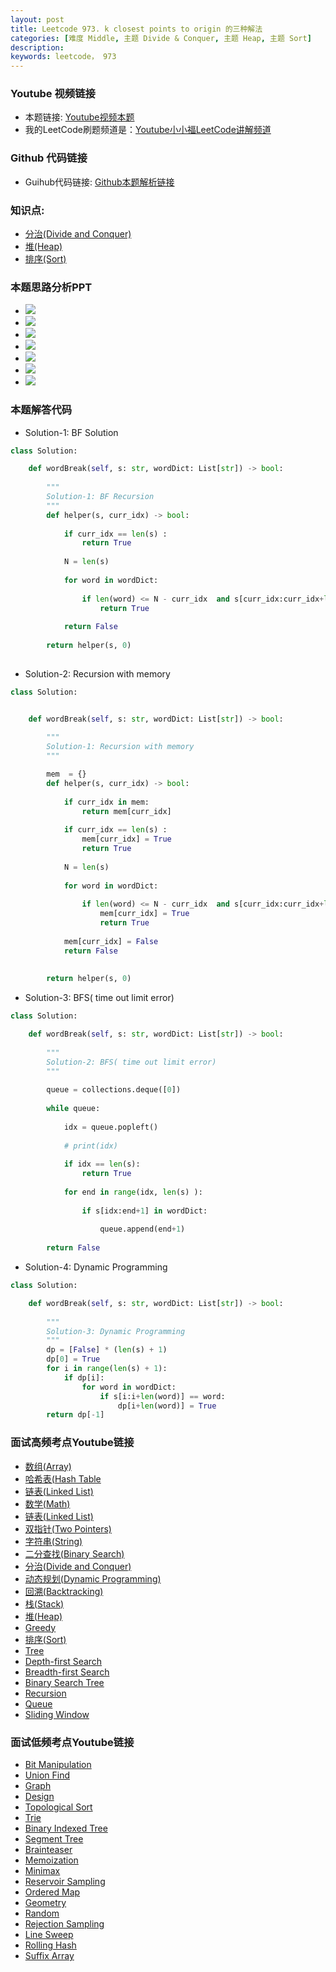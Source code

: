 ```yaml
---
layout: post
title: Leetcode 973. k closest points to origin 的三种解法
categories: [难度 Middle, 主题 Divide & Conquer, 主题 Heap, 主题 Sort]
description: 
keywords: leetcode， 973
---
```


### Youtube 视频链接
- 本题链接: [Youtube视频本题](https://www.youtube.com/watch?v=G9VcMTSZ1Lo&feature=youtu.be)
- 我的LeetCode刷题频道是：[Youtube小小福LeetCode讲解频道](https://www.youtube.com/watch?v=XObufhWMQ1o&list=PL6i_0cc-sEeKV6TM-RJMN5H87CvzQhYJx)

### Github 代码链接
- Guihub代码链接: [Github本题解析链接](https://github.com/fufuleetcode/FufuLeetCode/blob/master/lc_973_k_closest_points_to_origin.py)

### 知识点: 
- [分治(Divide and Conquer)][]
- [堆(Heap)][]
- [排序(Sort)][]


### 本题思路分析PPT
* ![](/images/posts/lc-973-k-closest-points-to-origin/Slide1.jpeg)
* ![](/images/posts/lc-973-k-closest-points-to-origin/Slide2.jpeg)
* ![](/images/posts/lc-973-k-closest-points-to-origin/Slide3.jpeg)
* ![](/images/posts/lc-973-k-closest-points-to-origin/Slide4.jpeg)
* ![](/images/posts/lc-973-k-closest-points-to-origin/Slide5.jpeg)
* ![](/images/posts/lc-973-k-closest-points-to-origin/Slide6.jpeg)
* ![](/images/posts/lc-973-k-closest-points-to-origin/Slide7.jpeg)


### 本题解答代码

- Solution-1: BF Solution

```python
class Solution:

    def wordBreak(self, s: str, wordDict: List[str]) -> bool:
        
        """
        Solution-1: BF Recursion
        """
        def helper(s, curr_idx) -> bool:
                        
            if curr_idx == len(s) :
                return True
            
            N = len(s)
            
            for word in wordDict:
                                
                if len(word) <= N - curr_idx  and s[curr_idx:curr_idx+len(word)] in wordDict and helper(s,curr_idx+len(word)):
                    return True
            
            return False
        
        return helper(s, 0)
        
```


- Solution-2: Recursion with memory

```python
class Solution:


    def wordBreak(self, s: str, wordDict: List[str]) -> bool:
        
        """
        Solution-1: Recursion with memory
        """

        mem  = {}
        def helper(s, curr_idx) -> bool:
                        
            if curr_idx in mem:
                return mem[curr_idx]
            
            if curr_idx == len(s) :
                mem[curr_idx] = True
                return True
            
            N = len(s)
            
            for word in wordDict:
                                
                if len(word) <= N - curr_idx  and s[curr_idx:curr_idx+len(word)] in wordDict and helper(s,curr_idx+len(word)):
                    mem[curr_idx] = True
                    return True
            
            mem[curr_idx] = False
            return False
        
            
        return helper(s, 0)    

```

- Solution-3: BFS( time out limit error)

```python
class Solution:

    def wordBreak(self, s: str, wordDict: List[str]) -> bool:
        
        """
        Solution-2: BFS( time out limit error)
        """
        
        queue = collections.deque([0])
        
        while queue:
            
            idx = queue.popleft()
            
            # print(idx)
            
            if idx == len(s):
                return True
            
            for end in range(idx, len(s) ):
                
                if s[idx:end+1] in wordDict:
                    
                    queue.append(end+1)
                
        return False

```

- Solution-4: Dynamic Programming

```python
class Solution:

    def wordBreak(self, s: str, wordDict: List[str]) -> bool:
        
        """
        Solution-3: Dynamic Programming
        """
        dp = [False] * (len(s) + 1)
        dp[0] = True
        for i in range(len(s) + 1):
            if dp[i]:
                for word in wordDict:
                    if s[i:i+len(word)] == word:
                        dp[i+len(word)] = True
        return dp[-1]

```


### 面试高频考点Youtube链接
- [数组(Array)][]
- [哈希表(Hash Table][]
- [链表(Linked List)][]
- [数学(Math)][]
- [链表(Linked List)][]
- [双指针(Two Pointers)][]
- [字符串(String)][]
- [二分查找(Binary Search)][]
- [分治(Divide and Conquer)][]
- [动态规划(Dynamic Programming)][]
- [回溯(Backtracking)][]
- [栈(Stack)][]
- [堆(Heap)][]
- [Greedy][]
- [排序(Sort)][]
- [Tree][]
- [Depth-first Search][]
- [Breadth-first Search][]
- [Binary Search Tree][]
- [Recursion][]
- [Queue][]
- [Sliding Window][]

### 面试低频考点Youtube链接
- [Bit Manipulation](https://www.youtube.com/playlist?list=PL6i_0cc-sEeKCSV72ZUjBBP7dY92beorD)
- [Union Find](https://www.youtube.com/playlist?list=PL6i_0cc-sEeIgu-2oOxEn_QaauIou6Bmx)
- [Graph](https://www.youtube.com/playlist?list=PL6i_0cc-sEeIjHRwoXNMihdf-_TeYXu4r)
- [Design](https://www.youtube.com/playlist?list=PL6i_0cc-sEeJbKTgIKfLqXEZ5oydICtmd)
- [Topological Sort](https://www.youtube.com/playlist?list=PL6i_0cc-sEeLyFc8aRnPQvauzluf_jsbd)
- [Trie](https://www.youtube.com/playlist?list=PL6i_0cc-sEeIx4f8kYCd8jykTKZ72Nvbp)
- [Binary Indexed Tree](https://www.youtube.com/playlist?list=PL6i_0cc-sEeL2m5h6CVMPMARgAOP6mq3w)
- [Segment Tree](https://www.youtube.com/playlist?list=PL6i_0cc-sEeLS1alwWhHzZOP-8vDuxLnu)
- [Brainteaser](https://www.youtube.com/playlist?list=PL6i_0cc-sEeIcZrGKD8oTEQxhOSS8SwEV)
- [Memoization](https://www.youtube.com/playlist?list=PL6i_0cc-sEeJ6AHiCA7h_YxhQ2gmh0fBq)
- [Minimax](https://www.youtube.com/playlist?list=PL6i_0cc-sEeK0r0LD4K9y8EWNYjvfb0ru)
- [Reservoir Sampling](https://www.youtube.com/playlist?list=PL6i_0cc-sEeLribSIjAlgKgK69Blc5Erj)
- [Ordered Map](https://www.youtube.com/playlist?list=PL6i_0cc-sEeLVGuImYCM8-ngauFxY-uAE)
- [Geometry](https://www.youtube.com/playlist?list=PL6i_0cc-sEeKXQUN0HRkRvTRHRQijFpF-)
- [Random](https://www.youtube.com/playlist?list=PL6i_0cc-sEeIx7gt5j9l9Ab0iPXIVnCO5)
- [Rejection Sampling](https://www.youtube.com/playlist?list=PL6i_0cc-sEeJpI51nLhgvNxlXXMG0uvZ2)
- [Line Sweep](https://www.youtube.com/playlist?list=PL6i_0cc-sEeLCf-yZvoViY-2mGLE2Pn4o)
- [Rolling Hash](https://www.youtube.com/playlist?list=PL6i_0cc-sEeJnANBdS-HxDWljnMa-_NE1)
- [Suffix Array](https://www.youtube.com/playlist?list=PL6i_0cc-sEeLiBNJvqCqlRCelM80qOMUx)






[数组(Array)]:https://www.youtube.com/playlist?list=PL6i_0cc-sEeLy4CiDaPWIikuIqpEk9OFD
[哈希表(Hash Table]:https://www.youtube.com/playlist?list=PL6i_0cc-sEeKeNWNT8rhYou264_pKtHov
[链表(Linked List)]:https://www.youtube.com/playlist?list=PL6i_0cc-sEeI9YS7CcAG4YqCH3eInxT8t
[数学(Math)]:https://www.youtube.com/playlist?list=PL6i_0cc-sEeJYXF6Z69ommaw1YelF9BXM
[链表(Linked List)]:https://www.youtube.com/playlist?list=PL6i_0cc-sEeI9YS7CcAG4YqCH3eInxT8t
[双指针(Two Pointers)]:https://www.youtube.com/playlist?list=PL6i_0cc-sEeJz13nHm-Um8kzSYOvxi9Aq
[字符串(String)]:https://www.youtube.com/playlist?list=PL6i_0cc-sEeJQT3nRiniO4Iw0C574QicD
[二分查找(Binary Search)]:https://www.youtube.com/playlist?list=PL6i_0cc-sEeITbHxpAP1MbTM-YuvyNO1W
[分治(Divide and Conquer)]:https://www.youtube.com/playlist?list=PL6i_0cc-sEeKUfDm-qjLzM1v5GtJ4fm_b
[动态规划(Dynamic Programming)]:https://www.youtube.com/playlist?list=PL6i_0cc-sEeL6HkIg8KfofcsMfnLmey94
[回溯(Backtracking)]:https://www.youtube.com/playlist?list=PL6i_0cc-sEeJ3O8PUrlGUnw32J9pPavnm
[栈(Stack)]:https://www.youtube.com/playlist?list=PL6i_0cc-sEeI1h0DendVsj5-t7P3V_AK0
[堆(Heap)]:https://www.youtube.com/playlist?list=PL6i_0cc-sEeLR3TqRiInw5kAr1S3IidtD
[Greedy]:https://www.youtube.com/playlist?list=PL6i_0cc-sEeIWZxARM194QDuiXvp6CqZI
[排序(Sort)]:https://www.youtube.com/playlist?list=PL6i_0cc-sEeKcFACiLPger-8AVkcVw3z9
[Tree]:https://www.youtube.com/playlist?list=PL6i_0cc-sEeJFh6AFYT2g5jHViPKL9Da_
[Depth-first Search]:https://www.youtube.com/playlist?list=PL6i_0cc-sEeJ_V0sMsrEKkdUOM567oeNM
[Breadth-first Search]:https://www.youtube.com/playlist?list=PL6i_0cc-sEeLerHCt2Vnb1TUVpjVu-9kB
[Binary Search Tree]:https://www.youtube.com/playlist?list=PL6i_0cc-sEeIHwobNSz9z39MmtN03OHJq
[Recursion]:https://www.youtube.com/playlist?list=PL6i_0cc-sEeKuA5YbeSeEmGQ6Sz-zhzRD
[Queue]:https://www.youtube.com/playlist?list=PL6i_0cc-sEeJkCqfdOlK59EUqtPvXSf6A
[Sliding Window]:https://www.youtube.com/playlist?list=PL6i_0cc-sEeLwGC1TVEbFK3Zr0gAEGvTG
[Bit Manipulation]:https://www.youtube.com/playlist?list=PL6i_0cc-sEeKCSV72ZUjBBP7dY92beorD
[Union Find]:https://www.youtube.com/playlist?list=PL6i_0cc-sEeIgu-2oOxEn_QaauIou6Bmx
[Graph]:https://www.youtube.com/playlist?list=PL6i_0cc-sEeIjHRwoXNMihdf-_TeYXu4r
[Design]:https://www.youtube.com/playlist?list=PL6i_0cc-sEeJbKTgIKfLqXEZ5oydICtmd
[Topological Sort]:https://www.youtube.com/playlist?list=PL6i_0cc-sEeLyFc8aRnPQvauzluf_jsbd
[Trie]:https://www.youtube.com/playlist?list=PL6i_0cc-sEeIx4f8kYCd8jykTKZ72Nvbp
[Binary Indexed Tree]:https://www.youtube.com/playlist?list=PL6i_0cc-sEeL2m5h6CVMPMARgAOP6mq3w
[Segment Tree]:https://www.youtube.com/playlist?list=PL6i_0cc-sEeLS1alwWhHzZOP-8vDuxLnu
[Brainteaser]:https://www.youtube.com/playlist?list=PL6i_0cc-sEeIcZrGKD8oTEQxhOSS8SwEV
[Memoization]:https://www.youtube.com/playlist?list=PL6i_0cc-sEeJ6AHiCA7h_YxhQ2gmh0fBq
[Minimax]:https://www.youtube.com/playlist?list=PL6i_0cc-sEeK0r0LD4K9y8EWNYjvfb0ru
[Reservoir Sampling]:https://www.youtube.com/playlist?list=PL6i_0cc-sEeLribSIjAlgKgK69Blc5Erj
[Ordered Map]:https://www.youtube.com/playlist?list=PL6i_0cc-sEeLVGuImYCM8-ngauFxY-uAE
[Geometry]:https://www.youtube.com/playlist?list=PL6i_0cc-sEeKXQUN0HRkRvTRHRQijFpF-
[Random]:https://www.youtube.com/playlist?list=PL6i_0cc-sEeIx7gt5j9l9Ab0iPXIVnCO5
[Rejection Sampling]:https://www.youtube.com/playlist?list=PL6i_0cc-sEeJpI51nLhgvNxlXXMG0uvZ2
[Line Sweep]:https://www.youtube.com/playlist?list=PL6i_0cc-sEeLCf-yZvoViY-2mGLE2Pn4o
[Rolling Hash]:https://www.youtube.com/playlist?list=PL6i_0cc-sEeJnANBdS-HxDWljnMa-_NE1
[Suffix Array]:https://www.youtube.com/playlist?list=PL6i_0cc-sEeLiBNJvqCqlRCelM80qOMUx
